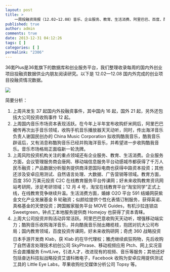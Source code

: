 ```yaml
---
layout: post
title: >
    一周投融资简报（12.02—12.08）音乐、企业服务、教育、生活消费、阿里巴巴、百度、酷狗
published: true
author: admin
comments: true
date: 2013-12-31 04:12:26
tags: [ ]
categories: [ ]
permalink: "2306"
---
```

36氪Plus是36氪旗下的数据库和创业服务平台，我们整理收录每周的国内外创业项目投融资数据供业内朋友阅读研究。以下是 12.02—12.08 国内外完成的创业项目投融资情况数据。

![][1]

简要分析：

  1. 上周共发生 37 起国内外投融资事件，其中国内 16 起，国外 21 起，另外还包括大公司投资收购事件 12 起。
  2. 上周国内音乐市场资本表现活跃。在今年上半年宣布收购虾米网后，阿里巴巴被传再次出手音乐领域，收购手机音乐播放器天天动听，同时，传出海洋音乐负责人谢国民创办的 China Music Corporation 拟收购酷我音乐，酷我音乐辟谣后，又有消息称酷狗音乐已经并购海洋音乐，并希望进一步收购酷我音乐。音乐市场格局正面临新一轮洗牌。
  3. 上周风险投资机构关注的重点领域还有企业服务、教育、生活消费。企业服务方面，会议管理服务商会唐网、移动端信息服务平台动感城市都获得了千万人民币融资；产品数据分析服务提供商泽恩国际电商也获得中路资本投资；其他还涉及安卓应用测试、自然语言处理、大数据、广告营销等领域。教育方面，百度 350 万美元投资 C2C 在线教育服务平台传课网；好未来收购教育资讯网站考研网，涉足考研领域；12 月 4 号，淘宝在线教育平台“淘宝同学”正式上线，在线教育竞争继续升温。生活消费方面，婚嫁 O2O 平台 591 结婚网获紫金文化产业发展基金 B 轮融资；似颜绘提供个性化表情订制服务，获得英诺、真格基金的天使投资；跨国搬家服务平台 MOVE Guides，有机沙拉连锁店 Sweetgreen，钟点工本地服务提供商 Homejoy 也获得了资本青睐。
  4. 上周大公司投资并购活动异常活跃。阿里巴巴意收购天天动听，增强移动端实力；酷狗音乐收购海洋音乐，并向酷我音乐抛出橄榄枝，抱团对抗大公司布局；国内教育领域，百度投资传课网，好未来收购研网；奇虎 360 战略投资日本手游开发商 Klab，获 Klab 的在华代理权；雅虎继续疯狂购物，先后收购了自然语言处理技术初创公司 SkyPhrase、移动视频应用 Ptch、网上实况音乐会直播服务 EnvtLive，引进人才，改进现有的视频、音乐等服务；其他还好包括奋达科技拟战略投资艾谱科微电子，Facebook 收购为安卓应用提供测试工具的 Little Eye Labs，苹果收购社交媒体分析公司 Topsy 等。

 [1]: http://yongz.com/yz/wp-content/uploads/2014/04/8e468eb78fcc09c0f4fb62b5940fcf97.jpg